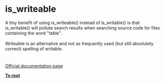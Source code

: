 # is_writeable




<div class="phpcode"><span class="html">
A tiny benefit of using is_writeable() instead of is_writable() is that is_writable() will pollute search results when searching source code for files containing the word &quot;table&quot;.<br><br>Writeable is an alternative and not as frequently used (but still absolutely correct) spelling of writable.</span>
</div>
  

#

[Official documentation page](https://www.php.net/manual/en/function.is-writeable.php)

**[To root](/README.md)**